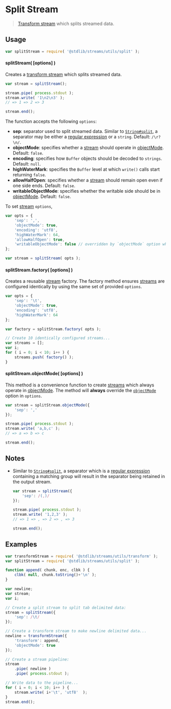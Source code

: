 # Split Stream

> [Transform stream][transform-stream] which splits streamed data.


<section class="usage">

## Usage

``` javascript
var splitStream = require( '@stdlib/streams/utils/split' );
```

#### splitStream( \[options\] )

Creates a [transform stream][transform-stream] which splits streamed data.

``` javascript
var stream = splitStream();

stream.pipe( process.stdout );
stream.write( '1\n2\n3' );
// => 1 => 2 => 3

stream.end();
```

The function accepts the following `options`:

* __sep__: separator used to split streamed data. Similar to [`String#split`][string-split], a separator may be either a [regular expression][regexp] or a `string`. Default: `/\r?\n/`.
* __objectMode__: specifies whether a [stream][stream] should operate in [objectMode][object-mode]. Default: `false`.
* __encoding__: specifies how `Buffer` objects should be decoded to `strings`. Default: `null`.
* __highWaterMark__: specifies the `Buffer` level at which `write()` calls start returning `false`.
* __allowHalfOpen__: specifies whether a [stream][stream] should remain open even if one side ends. Default: `false`.
* __writableObjectMode__: specifies whether the writable side should be in [objectMode][object-mode]. Default: `false`.

To set [stream][stream] `options`,

``` javascript
var opts = {
    'sep': ',',
    'objectMode': true,
    'encoding': 'utf8',
    'highWaterMark': 64,
    'allowHalfOpen': true,
    'writableObjectMode': false // overridden by `objectMode` option when `objectMode=true`
};

var stream = splitStream( opts );
```


#### splitStream.factory( \[options\] )

Creates a reusable [stream][stream] factory. The factory method ensures [streams][stream] are configured identically by using the same set of provided `options`.

``` javascript
var opts = {
    'sep': '\t',
    'objectMode': true,
    'encoding': 'utf8',
    'highWaterMark': 64 
};

var factory = splitStream.factory( opts );

// Create 10 identically configured streams...
var streams = [];
var i;
for ( i = 0; i < 10; i++ ) {
    streams.push( factory() );
}
```


#### splitStream.objectMode( \[options\] )

This method is a convenience function to create [streams][stream] which always operate in [objectMode][object-mode]. The method will __always__ override the [`objectMode`][object-mode] option in `options`.

``` javascript
var stream = splitStream.objectMode({
    'sep': ','
});

stream.pipe( process.stdout );
stream.write( 'a,b,c' );
// => a => b => c

stream.end();
```

</section>

<!-- /.usage -->


<section class="notes">

## Notes

* Similar to [`String#split`][string-split], a separator which is a [regular expression][regexp] containing a matching group will result in the separator being retained in the output stream.

  ``` javascript
  var stream = splitStream({
      'sep': /(,)/
  });

  stream.pipe( process.stdout );
  stream.write( '1,2,3' );
  // => 1 => , => 2 => , => 3

  stream.end();
  ```

</section>

<!-- /.notes -->


<section class="examples">

## Examples

``` javascript
var transformStream = require( '@stdlib/streams/utils/transform' );
var splitStream = require( '@stdlib/streams/utils/split' );

function append( chunk, enc, clbk ) {
    clbk( null, chunk.toString()+'\n' );
}

var newline;
var stream;
var i;

// Create a split stream to split tab delimited data:
stream = splitStream({
    'sep': /\t/
});

// Create a transform stream to make newline delimited data...
newline = transformStream({
    'transform': append,
    'objectMode': true
});

// Create a stream pipeline:
stream
    .pipe( newline )
    .pipe( process.stdout );

// Write data to the pipeline...
for ( i = 0; i < 10; i++ ) {
    stream.write( i+'\t', 'utf8'  );
}
stream.end();
```

</section>

<!-- /.examples -->


<section class="links">

[stream]: https://nodejs.org/api/stream.html
[transform-stream]: https://nodejs.org/api/stream.html
[object-mode]: https://nodejs.org/api/stream.html#stream_object_mode

[string-split]: https://developer.mozilla.org/en-US/docs/Web/JavaScript/Reference/Global_Objects/String/split
[regexp]: https://developer.mozilla.org/en-US/docs/Web/JavaScript/Guide/Regular_Expressions

</section>

<!-- /.links -->
